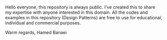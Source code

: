 Hello everyone, this repository is always public.
I've created this to share my expertise with anyone interested in this domain.
All the codes and examples in this repository (Design Patterns) are free to use for educational, individual and commercial purposes.

Warm regards,
Hamed Banaei
